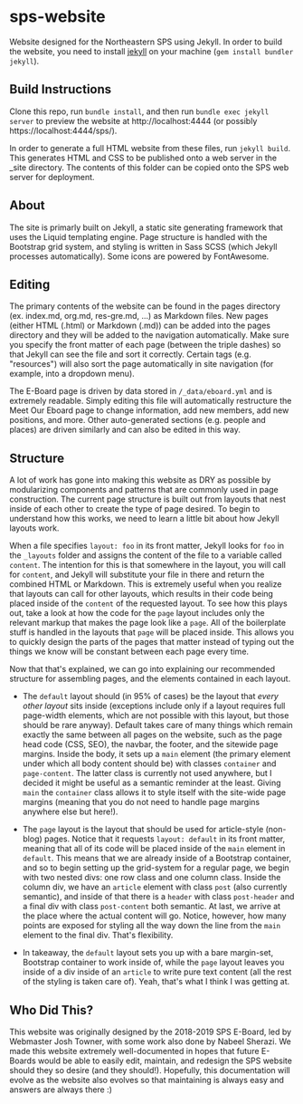 # sps-website

Website designed for the Northeastern SPS using Jekyll. In order to build the website, you need to install [jekyll](https://jekyllrb.com) on your machine (`gem install bundler jekyll`). 

## Build Instructions
Clone this repo, run `bundle install`, and then run `bundle exec jekyll server` to preview the 
website at http://localhost:4444 (or possibly 
https://localhost:4444/sps/). 

In order to generate a full HTML website from these files, run `jekyll build`. This generates HTML and CSS to be published onto a web server in the _site directory. The contents of this folder can be copied onto the SPS web server for deployment.

## About

The site is primarly built on Jekyll, a static site generating framework that uses the Liquid templating engine. Page structure is handled with the Bootstrap grid system, and styling is written in Sass SCSS (which Jekyll processes automatically). Some icons are powered by FontAwesome.

## Editing

The primary contents of the website can be found in the pages directory (ex. index.md, org.md, res-gre.md, ...) as Markdown files. New pages (either HTML (.html) or Markdown (.md)) can be added into the pages directory and they will be added to the navigation automatically. Make sure you specify the front matter of each page (between the triple dashes) so that Jekyll can see the file and sort it correctly. Certain tags (e.g. "resources") will also sort the page automatically in site navigation (for example, into a dropdown menu).

The E-Board page is driven by data stored in `/_data/eboard.yml` and is extremely readable. Simply editing this file will automatically restructure the Meet Our Eboard page to change information, add new members, add new positions, and more. Other auto-generated sections (e.g. people and places) are driven similarly and can also be edited in this way.

## Structure

A lot of work has gone into making this website as DRY as possible by modularizing components and patterns that are commonly used in page construction. The current page structure is built out from layouts that nest inside of each other to create the type of page desired. To begin to understand how this works, we need to learn a little bit about how Jekyll layouts work.

When a file specifies `layout: foo` in its front matter, Jekyll looks for `foo` in the `_layouts` folder and assigns the content of the file to a variable called `content`. The intention for this is that somewhere in the layout, you will call for `content`, and Jekyll will substitute your file in there and return the combined HTML or Markdown. This is extremely useful when you realize that layouts can call for other layouts, which results in their code being placed inside of the `content` of the requested layout. To see how this plays out, take a look at how the code for the `page` layout includes only the relevant markup that makes the page look like a `page`. All of the boilerplate stuff is handled in the layouts that `page` will be placed inside. This allows you to quickly design the parts of the pages that matter instead of typing out the things we know will be constant between each page every time.

Now that that's explained, we can go into explaining our recommended structure for assembling pages, and the elements contained in each layout.

* The `default` layout should (in 95% of cases) be the layout that *every other layout* sits inside (exceptions include only if a layout requires full page-width elements, which are not possible with this layout, but those should be rare anyway). Default takes care of many things which remain exactly the same between all pages on the website, such as the page head code (CSS, SEO), the navbar, the footer, and the sitewide page margins. Inside the body, it sets up a `main` element (the primary element under which all body content should be) with classes `container` and `page-content`. The latter class is currently not used anywhere, but I decided it might be useful as a semantic reminder at the least. Giving `main` the `container` class allows it to style itself with the site-wide page margins (meaning that you do not need to handle page margins anywhere else but here!).

* The `page` layout is the layout that should be used for article-style (non-blog) pages. Notice that it requests `layout: default` in its front matter, meaning that all of its code will be placed inside of the `main` element in `default`. This means that we are already inside of a Bootstrap container, and so to begin setting up the grid-system for a regular page, we begin with two nested divs: one row class and one column class. Inside the column div, we have an `article` element with class `post` (also currently semantic), and inside of that there is a `header` with class `post-header` and a final div with class `post-content` both semantic. At last, we arrive at the place where the actual content will go. Notice, however, how many points are exposed for styling all the way down the line from the `main` element to the final div. That's flexibility.

* In takeaway, the `default` layout sets you up with a bare margin-set, Bootstrap container to work inside of, while the `page` layout leaves you inside of a div inside of an `article` to write pure text content (all the rest of the styling is taken care of). Yeah, that's what I think I was getting at.

## Who Did This?

This website was originally designed by the 2018-2019 SPS E-Board, led by Webmaster Josh Towner, with some work also done by Nabeel Sherazi. We made this website extremely well-documented in hopes that future E-Boards would be able to easily edit, maintain, and redesign the SPS website should they so desire (and they should!). Hopefully, this documentation will evolve as the website also evolves so that maintaining is always easy and answers are always there :)